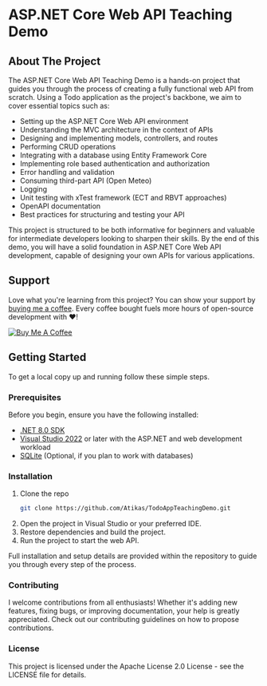 # ASP.NET Core Web API Teaching Demo

## About The Project

The ASP.NET Core Web API Teaching Demo is a hands-on project that guides you through the process of creating a fully functional web API from scratch. 
Using a Todo application as the project's backbone, we aim to cover essential topics such as:

- Setting up the ASP.NET Core Web API environment
- Understanding the MVC architecture in the context of APIs
- Designing and implementing models, controllers, and routes
- Performing CRUD operations
- Integrating with a database using Entity Framework Core
- Implementing role based authentication and authorization
- Error handling and validation
- Consuming third-part API (Open Meteo)
- Logging
- Unit testing with xTest framework (ECT and RBVT approaches)
- OpenAPI documentation
- Best practices for structuring and testing your API

This project is structured to be both informative for beginners and valuable for intermediate developers looking to sharpen their skills. 
By the end of this demo, you will have a solid foundation in ASP.NET Core Web API development, capable of designing your own APIs for various applications.

## Support

Love what you're learning from this project? You can show your support by [buying me a coffee](https://www.buymeacoffee.com/atikas). Every coffee bought fuels more hours of open-source development with ❤️!

[![Buy Me A Coffee](https://www.buymeacoffee.com/assets/img/custom_images/orange_img.png)](https://www.buymeacoffee.com/atikas)


## Getting Started

To get a local copy up and running follow these simple steps.

### Prerequisites

Before you begin, ensure you have the following installed:
- [.NET 8.0 SDK](https://dotnet.microsoft.com/download)
- [Visual Studio 2022](https://visualstudio.microsoft.com/vs/) or later with the ASP.NET and web development workload
- [SQLite](https://www.sqlite.org/index.html) (Optional, if you plan to work with databases)

### Installation

1. Clone the repo
   ```sh
   git clone https://github.com/Atikas/TodoAppTeachingDemo.git
2. Open the project in Visual Studio or your preferred IDE.
3. Restore dependencies and build the project.
4. Run the project to start the web API.

Full installation and setup details are provided within the repository to guide you through every step of the process.


### Contributing

I welcome contributions from all enthusiasts! Whether it's adding new features, fixing bugs, or improving documentation, your help is greatly appreciated. 
Check out our contributing guidelines on how to propose contributions.

### License

This project is licensed under the Apache License 2.0 License - see the LICENSE file for details.





